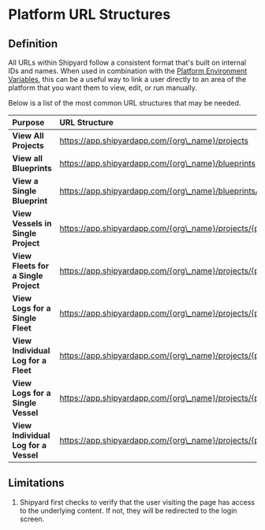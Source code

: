 # Platform URL Structures

## Definition

All URLs within Shipyard follow a consistent format that's built on internal IDs and names. When used in combination with the [Platform Environment Variables](../vessels/environment-variables/platform-environment-variables.md), this can be a useful way to link a user directly to an area of the platform that you want them to view, edit, or run manually.

Below is a list of the most common URL structures that may be needed.

| Purpose | URL Structure |
| :--- | :--- |
| **View All Projects** | https://app.shipyardapp.com/{org\_name}/projects |
| **View all Blueprints** | https://app.shipyardapp.com/{org\_name}/blueprints |
| **View a Single Blueprint** | https://app.shipyardapp.com/{org\_name}/blueprints/{blueprint\_id} |
| **View Vessels in Single Project** | https://app.shipyardapp.com/{org\_name}/projects/{project\_id}/vessels |
| **View Fleets for a Single Project** | https://app.shipyardapp.com/{org\_name}/projects/{project\_id}/fleets |
| **View Logs for a Single Fleet** | https://app.shipyardapp.com/{org\_name}/projects/{project\_id}/fleets/{fleet\_id}/logs |
| **View Individual Log for a Fleet** | https://app.shipyardapp.com/{org\_name}/projects/{project\_id}/fleets/{fleet\_id}/logs/{log\_id} |
| **View Logs for a Single Vessel** | https://app.shipyardapp.com/{org\_name}/projects/{project\_id}/vessels/{vessel\_id}/logs |
| **View Individual Log for a Vessel** | https://app.shipyardapp.com/{org\_name}/projects/{project\_id}/vessels/{vessel\_id}/logs/{log\_id} |

## Limitations

1. Shipyard first checks to verify that the user visiting the page has access to the underlying content. If not, they will be redirected to the login screen.

